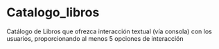 # Catalogo_libros
 Catálogo de Libros que ofrezca interacción textual (vía consola) con los usuarios, proporcionando al menos 5 opciones de interacción
